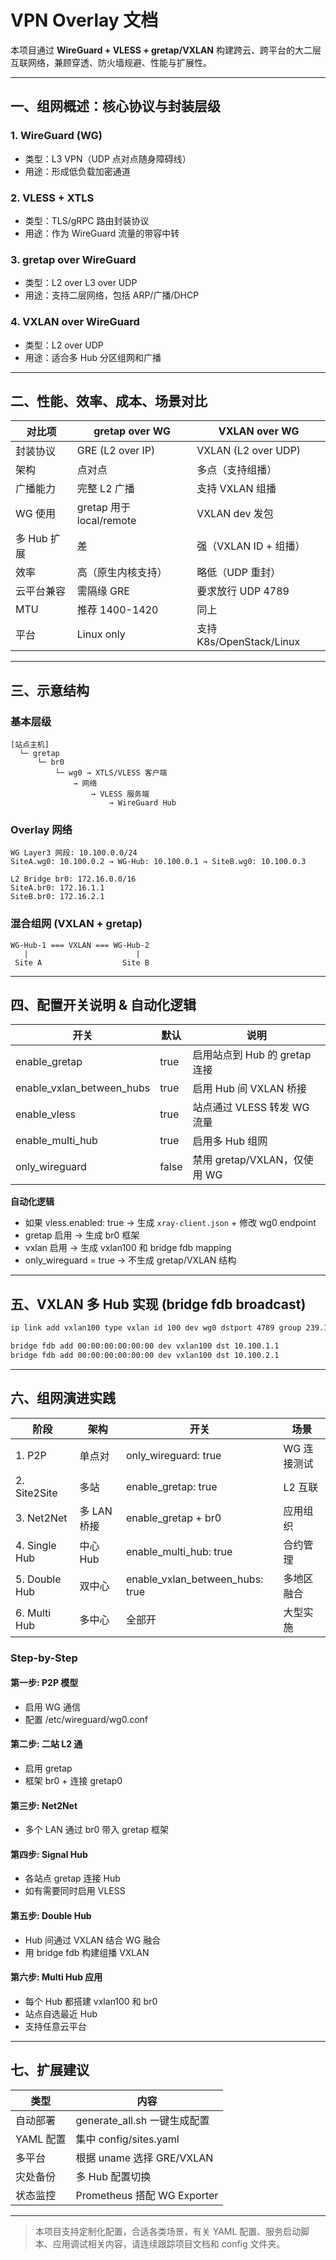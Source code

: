 # VPN Overlay 文档

本项目通过 **WireGuard + VLESS + gretap/VXLAN** 构建跨云、跨平台的大二层互联网络，兼顾穿透、防火墙规避、性能与扩展性。

---

## 一、组网概述：核心协议与封装层级

### 1. WireGuard (WG)
- 类型：L3 VPN（UDP 点对点随身障碍线）
- 用途：形成低负载加密通道

### 2. VLESS + XTLS
- 类型：TLS/gRPC 路由封装协议
- 用途：作为 WireGuard 流量的带容中转

### 3. gretap over WireGuard
- 类型：L2 over L3 over UDP
- 用途：支持二层网络，包括 ARP/广播/DHCP

### 4. VXLAN over WireGuard
- 类型：L2 over UDP
- 用途：适合多 Hub 分区组网和广播

---

## 二、性能、效率、成本、场景对比

| 对比项 | gretap over WG | VXLAN over WG |
|--------|----------------|----------------|
| 封装协议 | GRE (L2 over IP) | VXLAN (L2 over UDP) |
| 架构 | 点对点 | 多点（支持组播） |
| 广播能力 | 完整 L2 广播 | 支持 VXLAN 组播 |
| WG 使用 | gretap 用于 local/remote | VXLAN dev 发包 |
| 多 Hub 扩展 | 差 | 强（VXLAN ID + 组播） |
| 效率 | 高（原生内核支持） | 略低（UDP 重封） |
| 云平台兼容 | 需隔缘 GRE | 要求放行 UDP 4789 |
| MTU | 推荐 1400-1420 | 同上 |
| 平台 | Linux only | 支持 K8s/OpenStack/Linux |

---

## 三、示意结构

### 基本层级

```
[站点主机]
  └─ gretap
      └─ br0
          └─ wg0 → XTLS/VLESS 客户端
              → 网络
                  → VLESS 服务端
                      → WireGuard Hub
```

### Overlay 网络

```
WG Layer3 网段: 10.100.0.0/24
SiteA.wg0: 10.100.0.2 → WG-Hub: 10.100.0.1 → SiteB.wg0: 10.100.0.3

L2 Bridge br0: 172.16.0.0/16
SiteA.br0: 172.16.1.1
SiteB.br0: 172.16.2.1
```

### 混合组网 (VXLAN + gretap)

```
WG-Hub-1 === VXLAN === WG-Hub-2
   |                        |
 Site A                  Site B
```

---

## 四、配置开关说明 & 自动化逻辑

| 开关 | 默认 | 说明 |
|------|------|------|
| enable_gretap | true | 启用站点到 Hub 的 gretap 连接 |
| enable_vxlan_between_hubs | true | 启用 Hub 间 VXLAN 桥接 |
| enable_vless | true | 站点通过 VLESS 转发 WG 流量 |
| enable_multi_hub | true | 启用多 Hub 组网 |
| only_wireguard | false | 禁用 gretap/VXLAN，仅使用 WG |

**自动化逻辑**
- 如果 vless.enabled: true → 生成 `xray-client.json` + 修改 wg0 endpoint
- gretap 启用 → 生成 br0 框架
- vxlan 启用 → 生成 vxlan100 和 bridge fdb mapping
- only_wireguard = true → 不生成 gretap/VXLAN 结构

---

## 五、VXLAN 多 Hub 实现 (bridge fdb broadcast)

```bash
ip link add vxlan100 type vxlan id 100 dev wg0 dstport 4789 group 239.1.1.100 ttl 10

bridge fdb add 00:00:00:00:00:00 dev vxlan100 dst 10.100.1.1
bridge fdb add 00:00:00:00:00:00 dev vxlan100 dst 10.100.2.1
```

---

## 六、组网演进实践

| 阶段 | 架构 | 开关 | 场景 |
|------|--------|----------------|------|
| 1. P2P | 单点对 | only_wireguard: true | WG 连接测试 |
| 2. Site2Site | 多站 | enable_gretap: true | L2 互联 |
| 3. Net2Net | 多 LAN 桥接 | enable_gretap + br0 | 应用组织 |
| 4. Single Hub | 中心 Hub | enable_multi_hub: true | 合约管理 |
| 5. Double Hub | 双中心 | enable_vxlan_between_hubs: true | 多地区融合 |
| 6. Multi Hub | 多中心 | 全部开 | 大型实施 |

### Step-by-Step

#### 第一步: P2P 模型
- 启用 WG 通信
- 配置 /etc/wireguard/wg0.conf

#### 第二步: 二站 L2 通
- 启用 gretap
- 框架 br0 + 连接 gretap0

#### 第三步: Net2Net
- 多个 LAN 通过 br0 带入 gretap 框架

#### 第四步: Signal Hub
- 各站点 gretap 连接 Hub
- 如有需要同时启用 VLESS

#### 第五步: Double Hub
- Hub 间通过 VXLAN 结合 WG 融合
- 用 bridge fdb 构建组播 VXLAN

#### 第六步: Multi Hub 应用
- 每个 Hub 都搭建 vxlan100 和 br0
- 站点自选最近 Hub
- 支持任意云平台

---

## 七、扩展建议

| 类型 | 内容 |
|------|------|
| 自动部署 | generate_all.sh 一键生成配置 |
| YAML 配置 | 集中 config/sites.yaml |
| 多平台 | 根据 uname 选择 GRE/VXLAN |
| 灾处备份 | 多 Hub 配置切换 |
| 状态监控 | Prometheus 搭配 WG Exporter |

---

> 本项目支持定制化配置，合适各类场景，有关 YAML 配置、服务启动脚本、应用调试相关内容，请连续跟踪项目文档和 config 文件夹。
